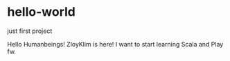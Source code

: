 # hello-world
just first project

Hello Humanbeings!
ZloyKlim is here! I want to start learning Scala and Play fw. 
